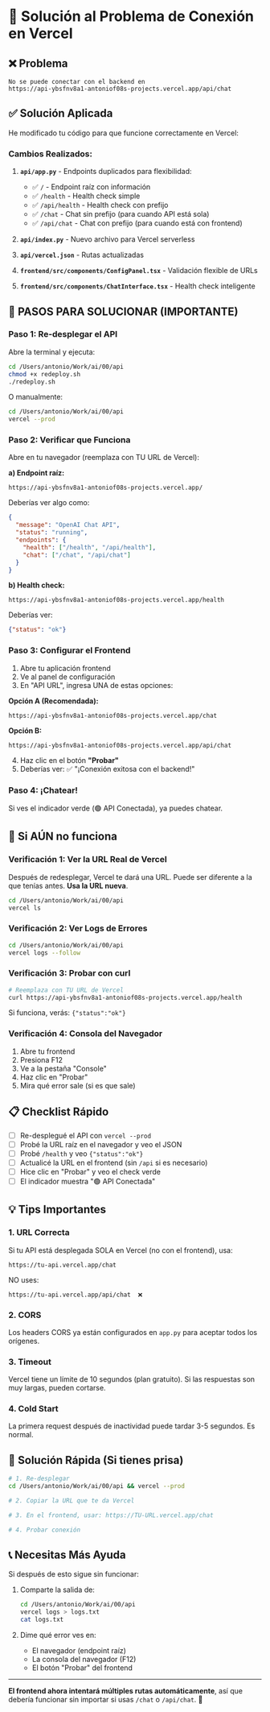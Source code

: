 # 🔧 Solución al Problema de Conexión en Vercel

## ❌ Problema
```
No se puede conectar con el backend en 
https://api-ybsfnv8a1-antoniof08s-projects.vercel.app/api/chat
```

## ✅ Solución Aplicada

He modificado tu código para que funcione correctamente en Vercel:

### Cambios Realizados:

1. **`api/app.py`** - Endpoints duplicados para flexibilidad:
   - ✅ `/` - Endpoint raíz con información
   - ✅ `/health` - Health check simple
   - ✅ `/api/health` - Health check con prefijo
   - ✅ `/chat` - Chat sin prefijo (para cuando API está sola)
   - ✅ `/api/chat` - Chat con prefijo (para cuando está con frontend)

2. **`api/index.py`** - Nuevo archivo para Vercel serverless

3. **`api/vercel.json`** - Rutas actualizadas

4. **`frontend/src/components/ConfigPanel.tsx`** - Validación flexible de URLs

5. **`frontend/src/components/ChatInterface.tsx`** - Health check inteligente

## 🚀 PASOS PARA SOLUCIONAR (IMPORTANTE)

### Paso 1: Re-desplegar el API

Abre la terminal y ejecuta:

```bash
cd /Users/antonio/Work/ai/00/api
chmod +x redeploy.sh
./redeploy.sh
```

O manualmente:
```bash
cd /Users/antonio/Work/ai/00/api
vercel --prod
```

### Paso 2: Verificar que Funciona

Abre en tu navegador (reemplaza con TU URL de Vercel):

**a) Endpoint raíz:**
```
https://api-ybsfnv8a1-antoniof08s-projects.vercel.app/
```

Deberías ver algo como:
```json
{
  "message": "OpenAI Chat API",
  "status": "running",
  "endpoints": {
    "health": ["/health", "/api/health"],
    "chat": ["/chat", "/api/chat"]
  }
}
```

**b) Health check:**
```
https://api-ybsfnv8a1-antoniof08s-projects.vercel.app/health
```

Deberías ver:
```json
{"status": "ok"}
```

### Paso 3: Configurar el Frontend

1. Abre tu aplicación frontend
2. Ve al panel de configuración
3. En "API URL", ingresa UNA de estas opciones:

**Opción A (Recomendada):**
```
https://api-ybsfnv8a1-antoniof08s-projects.vercel.app/chat
```

**Opción B:**
```
https://api-ybsfnv8a1-antoniof08s-projects.vercel.app/api/chat
```

4. Haz clic en el botón **"Probar"**
5. Deberías ver: ✅ "¡Conexión exitosa con el backend!"

### Paso 4: ¡Chatear!

Si ves el indicador verde (🟢 API Conectada), ya puedes chatear.

## 🐛 Si AÚN no funciona

### Verificación 1: Ver la URL Real de Vercel

Después de redesplegar, Vercel te dará una URL. Puede ser diferente a la que tenías antes. **Usa la URL nueva**.

```bash
cd /Users/antonio/Work/ai/00/api
vercel ls
```

### Verificación 2: Ver Logs de Errores

```bash
cd /Users/antonio/Work/ai/00/api
vercel logs --follow
```

### Verificación 3: Probar con curl

```bash
# Reemplaza con TU URL de Vercel
curl https://api-ybsfnv8a1-antoniof08s-projects.vercel.app/health
```

Si funciona, verás: `{"status":"ok"}`

### Verificación 4: Consola del Navegador

1. Abre tu frontend
2. Presiona F12
3. Ve a la pestaña "Console"
4. Haz clic en "Probar"
5. Mira qué error sale (si es que sale)

## 📋 Checklist Rápido

- [ ] Re-desplegué el API con `vercel --prod`
- [ ] Probé la URL raíz en el navegador y veo el JSON
- [ ] Probé `/health` y veo `{"status":"ok"}`
- [ ] Actualicé la URL en el frontend (sin `/api` si es necesario)
- [ ] Hice clic en "Probar" y veo el check verde
- [ ] El indicador muestra "🟢 API Conectada"

## 💡 Tips Importantes

### 1. URL Correcta
Si tu API está desplegada SOLA en Vercel (no con el frontend), usa:
```
https://tu-api.vercel.app/chat
```

NO uses:
```
https://tu-api.vercel.app/api/chat  ❌
```

### 2. CORS
Los headers CORS ya están configurados en `app.py` para aceptar todos los orígenes.

### 3. Timeout
Vercel tiene un límite de 10 segundos (plan gratuito). Si las respuestas son muy largas, pueden cortarse.

### 4. Cold Start
La primera request después de inactividad puede tardar 3-5 segundos. Es normal.

## 🎯 Solución Rápida (Si tienes prisa)

```bash
# 1. Re-desplegar
cd /Users/antonio/Work/ai/00/api && vercel --prod

# 2. Copiar la URL que te da Vercel

# 3. En el frontend, usar: https://TU-URL.vercel.app/chat

# 4. Probar conexión
```

## 📞 Necesitas Más Ayuda

Si después de esto sigue sin funcionar:

1. Comparte la salida de:
   ```bash
   cd /Users/antonio/Work/ai/00/api
   vercel logs > logs.txt
   cat logs.txt
   ```

2. Dime qué error ves en:
   - El navegador (endpoint raíz)
   - La consola del navegador (F12)
   - El botón "Probar" del frontend

---

**El frontend ahora intentará múltiples rutas automáticamente**, así que debería funcionar sin importar si usas `/chat` o `/api/chat`. 🎉

